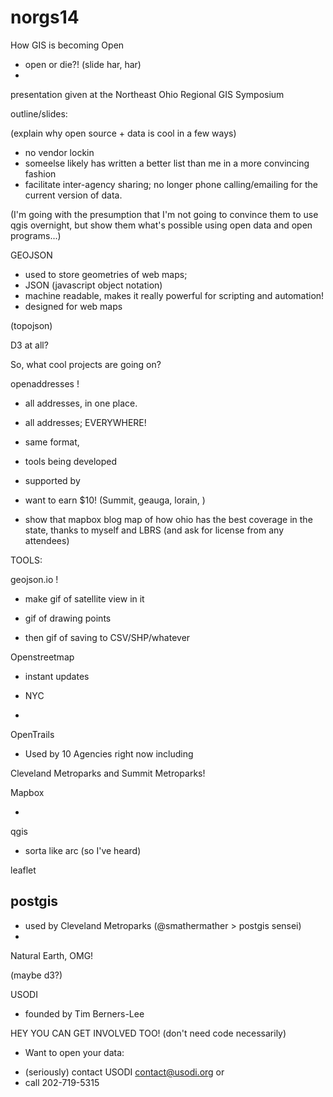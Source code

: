 norgs14
=======

How GIS is becoming Open 

 - open or die?! (slide har, har)
 - 

presentation given at the Northeast Ohio Regional GIS Symposium

outline/slides: 


(explain why open source + data is cool in a few ways)
 - no vendor lockin 
 - someelse likely has written a better list than me in a more convincing fashion 
 - facilitate inter-agency sharing; no longer phone calling/emailing for the current version of data. 

(I'm going with the presumption that I'm not going to convince them to use qgis overnight, but show them what's possible using open data and open programs...)


GEOJSON 


- used to  store geometries of web maps; 
- JSON (javascript object notation) 
- machine readable, makes it really powerful for scripting and automation! 
- designed for web maps 

 (topojson)


D3 at all? 


So, what cool projects are going on? 

openaddresses ! 

 - all addresses, in one place. 

 - all addresses; EVERYWHERE! 
 - same format, 
 - tools being developed 
 - supported by 
 - want to earn $10! (Summit, geauga, lorain, )

 - show that mapbox blog map of how ohio has the best coverage in the state, thanks to 
myself and LBRS (and ask for license from any attendees)



TOOLS:


geojson.io ! 

- make gif of satellite view in it 

- gif of drawing points 

- then gif of saving to CSV/SHP/whatever


Openstreetmap 

- instant updates

- NYC 

-


OpenTrails 

- Used by 10 Agencies right now including 

Cleveland Metroparks and Summit Metroparks! 

Mapbox

- 


qgis 
 - sorta like arc (so I've heard)

leaflet 


postgis 
- 
- used by Cleveland Metroparks (@smathermather > postgis sensei)
- 


Natural Earth, OMG! 


(maybe d3?)

USODI 

 - founded by Tim Berners-Lee 

HEY YOU CAN GET INVOLVED TOO! 
(don't need code necessarily)

- Want to open your data: 
 * (seriously) contact USODI contact@usodi.org or 
 * call 202-719-5315